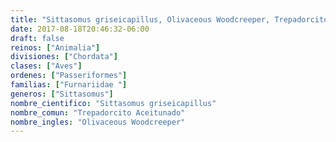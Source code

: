```yaml
---
title: "Sittasomus griseicapillus, Olivaceous Woodcreeper, Trepadorcito Aceitunado"
date: 2017-08-18T20:46:32-06:00
draft: false
reinos: ["Animalia"]
divisiones: ["Chordata"]
clases: ["Aves"]
ordenes: ["Passeriformes"]
familias: ["Furnariidae "]
generos: ["Sittasomus"]
nombre_cientifico: "Sittasomus griseicapillus"
nombre_comun: "Trepadorcito Aceitunado"
nombre_ingles: "Olivaceous Woodcreeper"
---
```

